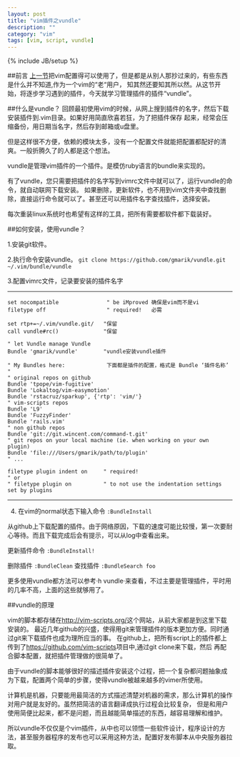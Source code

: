 ```yaml
---
layout: post
title: "vim插件之vundle"
description: ""
category: "vim"
tags: [vim, script, vundle]
---
```

{% include JB/setup %}

##前言
[上一节][1]把vim配置得可以使用了，但是都是从别人那抄过来的，有些东西是什么并不知道,作为一个vim的“老“用户，
知其然还要知其所以然。从这节开始，将逐步学习遇到的插件，今天就学习管理插件的插件“vundle”。

##什么是vundle？
回顾最初使用vim的时候，从网上搜到插件的名字，然后下载安装插件到.vim目录。如果好用简直欣喜若狂，为了把插件保存
起来，经常会压缩备份，用日期当名字，然后存到邮箱或u盘里。

但是这样很不方便，依赖的模块太多，没有一个配置文件就能把配置都配好的清爽。一般折腾久了的人都是这个想法。

vundle是管理vim插件的一个插件。是模仿ruby语言的bundle来实现的。

有了vundle，您只需要把插件的名字写到vimrc文件中就可以了，运行vundle的命令，就自动联网下载安装。
如果删除，更新软件，也不用到vim文件夹中查找删除，直接运行命令就可以了。甚至还可以用插件名字查找插件，选择安装。

每次重装linux系统时也希望有这样的工具，把所有需要都软件都下载装好。

##如何安装，使用vundle？

1.安装git软件。

2.执行命令安装vundle。
    `git clone https://github.com/gmarik/vundle.git ~/.vim/bundle/vundle`
    
3.配置vimrc文件，记录要安装的插件名字


---

	set nocompatible               " be iMproved 确保是vim而不是vi
	filetype off                   " required!   必需
	
	set rtp+=~/.vim/vundle.git/   "保留
	call vundle#rc()              "保留
	
	" let Vundle manage Vundle
	Bundle 'gmarik/vundle'        "vundle安装vundle插件
	
	" My Bundles here:             下面都是插件的配置，格式是 Bundle ‘插件名称’
	"
	" original repos on github
	Bundle 'tpope/vim-fugitive'
	Bundle 'Lokaltog/vim-easymotion'
	Bundle 'rstacruz/sparkup', {'rtp': 'vim/'}
	" vim-scripts repos
	Bundle 'L9'
	Bundle 'FuzzyFinder'
	Bundle 'rails.vim'
	" non github repos
	Bundle 'git://git.wincent.com/command-t.git'
	" git repos on your local machine (ie. when working on your own plugin)
	Bundle 'file:///Users/gmarik/path/to/plugin'
	" ...
	
	filetype plugin indent on     " required!
	" or 
	" filetype plugin on          " to not use the indentation settings set by plugins

---


4. 在vim的normal状态下输入命令
    `:BundleInstall`


从github上下载配置的插件。由于网络原因，下载的速度可能比较慢，第一次要耐心等待。而且下载完成后会有提示，可以从log中查看出来。

更新插件命令
    `:BundleInstall!`

删除插件
    `:BundleClean`
查找插件
   `:BundleSearch foo`

更多使用vundle都方法可以参考·h vundle·来查看，不过主要是管理插件，平时用的几率不高，上面的这些就够用了。

##vundle的原理

vim的脚本都存储在<http://vim-scripts.org/>这个网站，从前大家都是到这里下载安装的。
最近几年github的兴盛，使得用git来管理插件的版本更加方便。同时通过git来下载插件也成为理所应当的事。
在github上，把所有script上的插件都上传到了<https://github.com/vim-scripts>项目中,通过git clone来下载，然后
再配合脚本配置，就把插件管理做的很简单了。

由于vundle的脚本能够很好的描述插件安装这个过程，把一个复杂都问题抽象成为下载，配置两个简单的步骤，使得vundle被越来越多的vimer所使用。

计算机是机器，只要能用最简洁的方式描述清楚对机器的需求，那么计算机的操作对用户就是友好的。虽然把简洁的语言翻译成执行过程会比较复杂，
但是和用户使用简便比起来，都不是问题，而且越能简单描述的东西，越容易理解和维护。

所以vundle不仅仅是个vim插件，从中也可以领悟一些软件设计，程序设计的方法，甚至服务器程序的发布也可以采用这种方法，配置好发布脚本从中央服务器拉取。

[1]:http://www.yunpengzhang.com/blog/2013/11/10/vim_config_tips/

